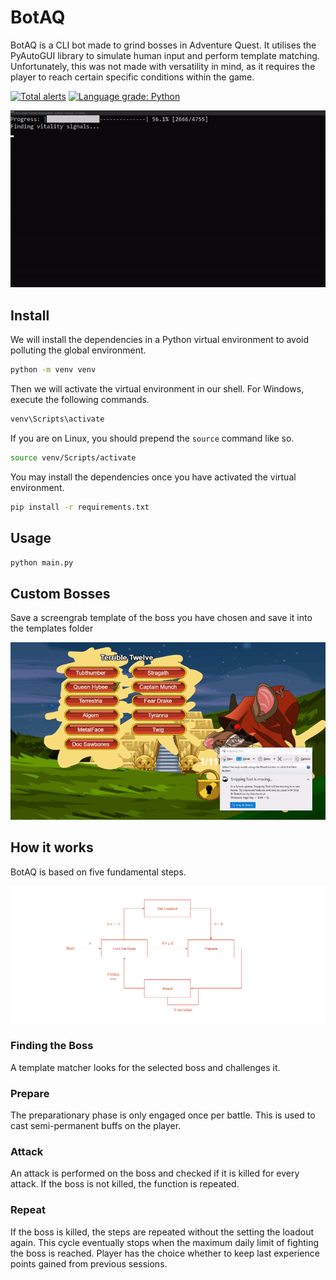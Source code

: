 # BotAQ

BotAQ is a CLI bot made to grind bosses in Adventure Quest. It utilises the PyAutoGUI library to simulate human input and perform template matching. Unfortunately, this was not made with versatility in mind, as it requires the player to reach certain specific conditions within the game.

[![Total alerts](https://img.shields.io/lgtm/alerts/g/winstxnhdw/BotAQ.svg?logo=lgtm&logoWidth=18)](https://lgtm.com/projects/g/winstxnhdw/BotAQ/alerts/)
[![Language grade: Python](https://img.shields.io/lgtm/grade/python/g/winstxnhdw/BotAQ.svg?logo=lgtm&logoWidth=18)](https://lgtm.com/projects/g/winstxnhdw/BotAQ/context:python)

<div align="center">
  <img src="resources/terminal.gif" \>
</div>

## Install

We will install the dependencies in a Python virtual environment to avoid polluting the global environment.

```bash
python -m venv venv
```

Then we will activate the virtual environment in our shell. For Windows, execute the following commands.

```ps1
venv\Scripts\activate
```

If you are on Linux, you should prepend the `source` command like so.

```bash
source venv/Scripts/activate
```

You may install the dependencies once you have activated the virtual environment.

```bash
pip install -r requirements.txt
```

## Usage

```bash
python main.py
```

## Custom Bosses

Save a screengrab template of the boss you have chosen and save it into the templates folder

<div align="center">
  <img src="resources/snipping.gif" \>
</div>

## How it works

BotAQ is based on five fundamental steps.

<div align="center">
  <img src="resources/flowchart.png" \>
</div>

### Finding the Boss

A template matcher looks for the selected boss and challenges it.

### Prepare

The preparationary phase is only engaged once per battle. This is used to cast semi-permanent buffs on the player.

### Attack

An attack is performed on the boss and checked if it is killed for every attack. If the boss is not killed, the function is repeated.

### Repeat

If the boss is killed, the steps are repeated without the setting the loadout again. This cycle eventually stops when the maximum daily limit of fighting the boss is reached. Player has the choice whether to keep last experience points gained from previous sessions.
